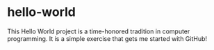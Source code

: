 # hello-world
This Hello World project is a time-honored tradition in computer programming. It is a simple exercise that gets me started with GitHub!
